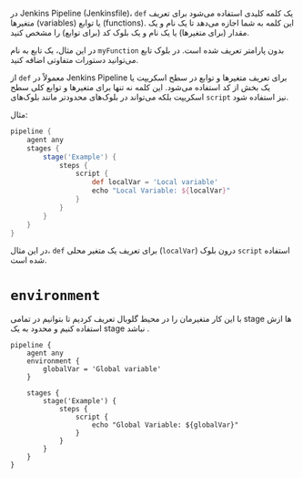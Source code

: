 در Jenkins Pipeline (Jenkinsfile)، `def` یک کلمه کلیدی استفاده می‌شود برای تعریف متغیرها (variables) یا توابع (functions). این کلمه به شما اجازه می‌دهد تا یک نام و یک مقدار (برای متغیرها) یا یک نام و یک بلوک کد (برای توابع) را مشخص کنید.



در این مثال، یک تابع به نام `myFunction` بدون پارامتر تعریف شده است. در بلوک تابع می‌توانید دستورات متفاوتی اضافه کنید.

از `def` معمولاً در Jenkins Pipeline برای تعریف متغیرها و توابع در سطح اسکریپت یا یک بخش از کد استفاده می‌شود. این کلمه نه تنها برای متغیرها و توابع کلی سطح اسکریپت بلکه می‌تواند در بلوک‌های محدودتر مانند بلوک‌های `script` نیز استفاده شود.

مثال:

```groovy
pipeline {
    agent any
    stages {
        stage('Example') {
            steps {
                script {
                    def localVar = 'Local variable'
                    echo "Local Variable: ${localVar}"
                }
            }
        }
    }
}
```

در این مثال، `def` برای تعریف یک متغیر محلی (`localVar`) درون بلوک `script` استفاده شده است.


# `environment`

با این کار متغیرمان را در محیط گلوبال تعریف کردیم تا بتوانیم در تمامی stage ها ازش استفاده کنیم و محدود به یک stage نباشد .
```
pipeline {
    agent any
    environment {
        globalVar = 'Global variable'
    }

    stages {
        stage('Example') {
            steps {
                script {
                    echo "Global Variable: ${globalVar}"
                }
            }
        }
    }
}
```

